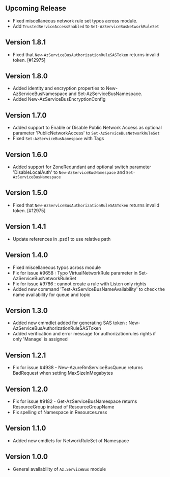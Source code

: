 <!--
    Please leave this section at the top of the change log.

    Changes for the upcoming release should go under the section titled "Upcoming Release", and should adhere to the following format:

    ## Upcoming Release
    * Overview of change #1
        - Additional information about change #1
        - Added ServiceBus NameSpace, Queue, Topic and Subscription cmdlets #1
    * Overview of change #2
        - Additional information about change #2
        - Additional information about change #2
    * Overview of change #3
    * Overview of change #4
        - Additional information about change #4

    ## YYYY.MM.DD - Version X.Y.Z (Previous Release)
    * Overview of change #1
        - Additional information about change #1
-->
## Upcoming Release
* Fixed miscellaneous network rule set typos across module.
* Add `TrustedServiceAccessEnabled` to `Set-AzServiceBusNetworkRuleSet`

## Version 1.8.1
* Fixed that `New-AzServiceBusAuthorizationRuleSASToken` returns invalid token. [#12975]
 
## Version 1.8.0
* Added identity and encryption properties to New-AzServiceBusNamespace and Set-AzServiceBusNamespace.
* Added New-AzServiceBusEncryptionConfig

## Version 1.7.0
* Added support to Enable or Disable  Public Network Access as optional parameter 'PublicNetworkAccess' to `Set-AzServiceBusNetworkRuleSet`
* Fixed `Set-AzServiceBusNamespace` with Tags 

## Version 1.6.0
* Added support for ZoneRedundant and optional switch parameter 'DisableLocalAuth' to `New-AzServiceBusNamespace` and `Set-AzServiceBusNamespace` 

## Version 1.5.0
* Fixed that `New-AzServiceBusAuthorizationRuleSASToken` returns invalid token. [#12975]

## Version 1.4.1
* Update references in .psd1 to use relative path

## Version 1.4.0
* Fixed miscellaneous typos across module
* Fix for issue #9658 : Typo VirtualNetworkRule parameter in Set-AzServiceBusNetworkRuleSet
* Fix for issue #9786 : cannot create a rule with Listen only rights
* Added new command 'Test-AzServiceBusNameAvailability' to check the name availability for queue and topic 

## Version 1.3.0
* Added new cmmdlet added for generating SAS token : New-AzServiceBusAuthorizationRuleSASToken
* Added verification and error message for authorizationrules rights if only 'Manage' is assigned

## Version 1.2.1
* Fix for issue #4938 - New-AzureRmServiceBusQueue returns BadRequest when setting MaxSizeInMegabytes

## Version 1.2.0
* Fix for issue #9182 - Get-AzServiceBusNamespace returns ResourceGroup instead of ResourceGroupName
* Fix spelling of Namespace in Resources.resx

## Version 1.1.0
* Added new cmdlets for NetworkRuleSet of Namespace

## Version 1.0.0
* General availability of `Az.ServiceBus` module

